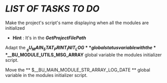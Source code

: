 # ***LIST OF TASKS TO DO***

Make the project's script's name displaying when all the modules are initialized
- **Hint** : It's in the ***GetProjectFilePath***

Adapt the **$__BU_MAIN_STAT_PRINT_INIT_LOG** global status variable with the **$__BU_MODULE_UTILS_MSG_ARRAY** global variable the modules initializer script.

Move the ** $__BU_MAIN_MODULE_STR_ARRAY_LOG_DATE ** global variable in the modules initializer script.

